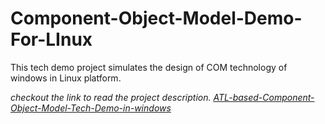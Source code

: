 # Component-Object-Model-Demo-For-LInux
This tech demo project simulates the design of COM technology of windows in Linux platform.  

*checkout the link to read the project description. [ATL-based-Component-Object-Model-Tech-Demo-in-windows](../../../ATL-based-Component-Object-Model-Tech-Demo-in-windows)*  

